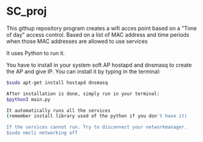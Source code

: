 # SC_proj

This githup repository program creates a wifi acces point based on a "Time of day" access control. Based on a list of MAC address and time periods when those MAC addresses are allowed to use services

It uses Python to run it.

You have to install in your system soft AP hostapd and dnsmasq to create the AP and give IP. You can install it by typing in the terminal:

```bash
$sudo apt-get install hostapd dnsmasq

After installation is done, simply run in your terminal:
$python3 main.py

It automatically runs all the services
(remember install library used of the python if you don't have it)

If the services cannot run. Try to disconnect your networkmanager.
$sudo nmcli networking off
